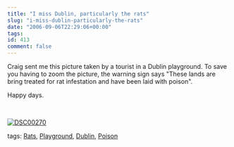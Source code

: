 ```yaml
---
title: "I miss Dublin, particularly the rats"
slug: "i-miss-dublin-particularly-the-rats"
date: "2006-09-06T22:29:06+00:00"
tags:
id: 413
comment: false
---
```


Craig sent me this picture taken by a tourist in a Dublin playground. To save you having to zoom the picture, the warning sign says "These lands are bring treated for rat infestation and have been laid with poison".

Happy days.

&nbsp;

[![DSC00270](http://static.flickr.com/90/236304422_0efed5b2c6.jpg)](http://www.flickr.com/photos/bandon1/236304422/ "Photo Sharing") 

tags: [Rats](http://technorati.com/tag/Rats), [Playground](http://technorati.com/tag/Playground), [Dublin](http://technorati.com/tag/Dublin), [Poison](http://technorati.com/tag/Poison)
